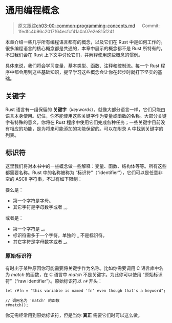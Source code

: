 # 通用编程概念

> 原文跟踪[ch03-00-common-programming-concepts.md](https://github.com/rust-lang/book/blob/master/src/ch03-00-common-programming-concepts.md) &emsp; Commit: 1fedfc4b96c2017f64ecfcf41a0a07e2e815f24f

本章介绍一些几乎所有编程语言都有的概念，以及它们在 Rust 中是如何工作的。很多编程语言的核心概念都是共通的，本章中展示的概念都不是 Rust 所特有的，不过我们会在 Rust 上下文中讨论它们，并解释使用这些概念的惯例。

具体来说，我们将会学习变量、基本类型、函数、注释和控制流。每一个 Rust 程序中都会用到这些基础知识，提早学习这些概念会让你在起步时就打下坚实的基础。

## 关键字

Rust 语言有一组保留的 **关键字**（*keywords*），就像大部分语言一样，它们只能由语言本身使用。记住，你不能使用这些关键字作为变量或函数的名称。大部分关键字有特殊的意义，你将在 Rust 程序中使用它们完成各种任务；一些关键字目前没有相应的功能，是为将来可能添加的功能保留的。可以在附录 A 中找到关键字的列表。

## 标识符

这里我们将对本书中的一些概念做一些解释：变量、函数、结构体等等。所有这些都需要名称。Rust 中的名称被称为 “标识符”（“identifier”），它们可以是任意非空的 ASCII 字符串，不过有如下限制：

要么是：

* 第一个字符是字母。
* 其它字符是字母数字或者 _。

或者是：

* 第一个字符是 _。
* 标识符需多于一个字符。单独的 _ 不是标识符。
* 其它字符是字母数字或者 _。

### 原始标识符

有时出于某种原因你可能需要将关键字作为名称。比如你需要调用 C 语言库中名为 *match* 的函数，在 C 语言中 *match* 不是关键字。为此你可以使用 “原始标识符”（“raw identifier”）。原始标识符以 `r#` 开头：

```rust,ignore
let r#fn = "this variable is named 'fn' even though that's a keyword";

// 调用名为 'match' 的函数
r#match();
```

你无需经常用到原始标识符，但是当你 **真正** 需要它们时可以这么做。
